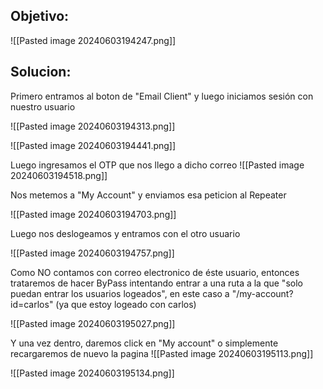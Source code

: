 
## Objetivo:

![[Pasted image 20240603194247.png]]

## Solucion:


Primero entramos al boton de "Email Client" y luego iniciamos sesión con nuestro usuario

![[Pasted image 20240603194313.png]]

![[Pasted image 20240603194441.png]]

Luego ingresamos el OTP que nos llego a dicho correo
![[Pasted image 20240603194518.png]]

Nos metemos a "My Account" y enviamos esa peticion al Repeater

![[Pasted image 20240603194703.png]]

Luego nos deslogeamos y entramos con el otro usuario

![[Pasted image 20240603194757.png]]

Como NO contamos con correo electronico de éste usuario, entonces trataremos de hacer ByPass intentando entrar a una ruta a la que "solo puedan entrar los usuarios logeados", en este caso a "/my-account?id=carlos" (ya que estoy logeado con carlos)

![[Pasted image 20240603195027.png]]


Y una vez dentro, daremos click en "My account" o simplemente recargaremos de nuevo la pagina
![[Pasted image 20240603195113.png]]

![[Pasted image 20240603195134.png]]


